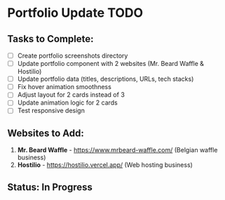 # Portfolio Update TODO

## Tasks to Complete:

- [ ] Create portfolio screenshots directory
- [ ] Update portfolio component with 2 websites (Mr. Beard Waffle & Hostilio)
- [ ] Update portfolio data (titles, descriptions, URLs, tech stacks)
- [ ] Fix hover animation smoothness
- [ ] Adjust layout for 2 cards instead of 3
- [ ] Update animation logic for 2 cards
- [ ] Test responsive design

## Websites to Add:

1. **Mr. Beard Waffle** - https://www.mrbeard-waffle.com/ (Belgian waffle business)
2. **Hostilio** - https://hostilio.vercel.app/ (Web hosting business)

## Status: In Progress
